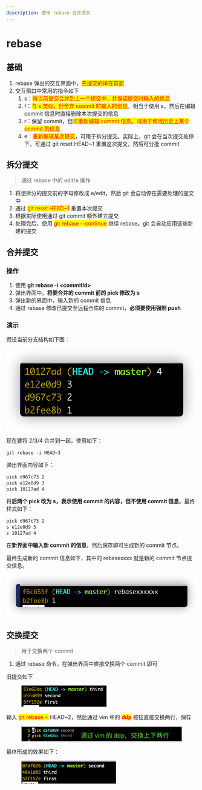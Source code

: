 ```yaml
---
description: 使用 rebase 合并提交
---
```


# rebase

## 基础

1. rebase 弹出的交互界面中，<mark style="color:red;">先提交的排在前面</mark>
2. 交互窗口中常用的指令如下
   1. s：<mark style="color:red;">将当前提交合并到上一个提交中，并保留提交时输入的信息</mark>
   2. f：<mark style="color:red;">与 s 类似，但舍弃 commit 时输入的信息</mark>。相当于使用 s，然后在编辑 commit 信息时直接删除本次提交的信息
   3. r：保留 commit，但<mark style="color:red;">可重新编辑 commit 信息。可用于修改历史上某个 commit 的信息</mark>
   4. e：<mark style="color:red;">重新编辑某次提交</mark>，可用于拆分提交。实际上，git 会在当次提交处停下，可通过 git reset HEAD\~1 重置这次提交，然后可分批 commit

## 拆分提交

> 通过 rebase 中的 edit/e 操作

1. 将想拆分的提交前的字母修改成 e/edit，然后 git 会自动停在需要处理的提交中
2. 通过 <mark style="color:red;">git reset HEAD\~1</mark> 重置本次提交
3. 根据实际使用通过 git commit 额外建立提交
4. 处理完后，使用 <mark style="color:red;">git rebase --continue</mark> 继续 rebase。git 会自动应用这些新建的提交

## 合并提交

### 操作

1. 使用 **git rebase -i \<commitId>**
2. 弹出界面中，**将要合并的 commit 前的 pick 修改为 s**
3. 弹出新的界面中，输入新的 commit 信息
4. 通过 rebase 修改已提交至远程仓库的 commit，**必须要使用强制 push**

### 演示

假设当前分支结构如下图：

![分支结构](img/log1.png)

现在要将 2/3/4 合并到一起，使用如下：

```
git rebase -i HEAD~3
```

弹出界面内容如下：

```
pick d967c73 2
pick e12e0d9 3
pick 10127ad 4
```

将**后两个 pick 改为 s，表示使用 commit 的内容，但不使用 commit 信息**。最终样式如下：

```
pick d967c73 2
s e12e0d9 3
s 10127ad 4
```

在**新界面中输入新 commit 的信息**，然后保存即可生成新的 commit 节点。

最终生成新的 commit 信息如下，其中的 rebasexxxx 就是新的 commit 节点提交信息。

![分支结构](img/log2.png)

## 交换提交

> 用于交换两个 commit

1. 通过 rebase 命令，在弹出界面中直接交换两个 commit 即可

旧提交如下

<figure><img src="../.gitbook/assets/image (3) (2).png" alt=""><figcaption></figcaption></figure>

输入 <mark style="color:red;">git rebase -i</mark> HEAD\~2，然后通过 vim 中的 <mark style="color:red;">**ddp**</mark> 按钮直接交换两行，保存

<figure><img src="../.gitbook/assets/image (4) (1).png" alt=""><figcaption></figcaption></figure>

最终形成的效果如下：

<figure><img src="../.gitbook/assets/image (4).png" alt=""><figcaption></figcaption></figure>
